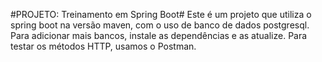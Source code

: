 #PROJETO: Treinamento em Spring Boot#
Este é um projeto que utiliza o spring boot na versão maven, com o uso de banco de dados postgresql. Para adicionar mais bancos, instale as dependências e as atualize. Para testar os métodos HTTP, usamos o Postman.

